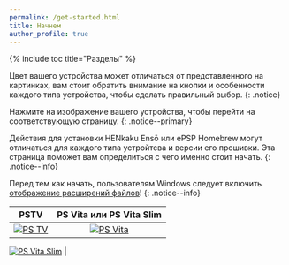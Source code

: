 ```yaml
---
permalink: /get-started.html
title: Начнем
author_profile: true
---
```

{% include toc title="Разделы" %}

Цвет вашего устройства может отличаться от представленного на картинках, вам стоит обратить внимание на кнопки и особенности каждого типа устройства, чтобы сделать правильный выбор. {: .notice}

Нажмите на изображение вашего устройства, чтобы перейти на соответствующую страницу. {: .notice--primary}

Действия для установки HENkaku Ensō или ePSP Homebrew могут отличаться для каждого типа устройтсва и версии его прошивки. Эта страница поможет вам определиться с чего именно стоит начать. {: .notice--info}



Перед тем как начать, пользователям Windows следует включить [отображение расширений файлов](file-extensions-windows)! {: .notice--info}

|                      PSTV                      |                                                PS Vita или PS Vita Slim                                                |
|:----------------------------------------------:|:----------------------------------------------------------------------------------------------------------------------:|
| [![PS TV](/images/pstv.png)](get-started-pstv) | [![PS Vita](/images/vita_phat.png)](get-started-vita)   
  
[![PS Vita Slim](/images/vita_slim.png)](get-started-vita) |